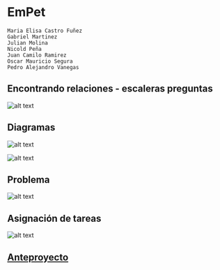 # EmPet
```
Maria Elisa Castro Fuñez 
Gabriel Martinez
Julian Molina 
Nicold Peña 
Juan Camilo Ramirez
Oscar Mauricio Segura 
Pedro Alejandro Vanegas 
```
## Encontrando relaciones - escaleras preguntas 

![alt text](https://raw.githubusercontent.com/pavanegasg/Sistemas-Embebidos/master/Documentos/ideas.png)

## Diagramas 

![alt text](https://raw.githubusercontent.com/pavanegasg/Sistemas-Embebidos/master/Documentos/diagrama1.jpeg)

![alt text](https://raw.githubusercontent.com/pavanegasg/Sistemas-Embebidos/master/Documentos/diagrama2.jpeg)

## Problema 

![alt text](https://raw.githubusercontent.com/pavanegasg/Sistemas-Embebidos/master/Documentos/problema.png)

## Asignación de tareas 

![alt text](https://raw.githubusercontent.com/pavanegasg/Sistemas-Embebidos/master/Documentos/asignacion.PNG)


## [Anteproyecto](https://github.com/pavanegasg/Sistemas-Embebidos/blob/master/Documentos/Anteproyecto_embebidos.pdf) 


